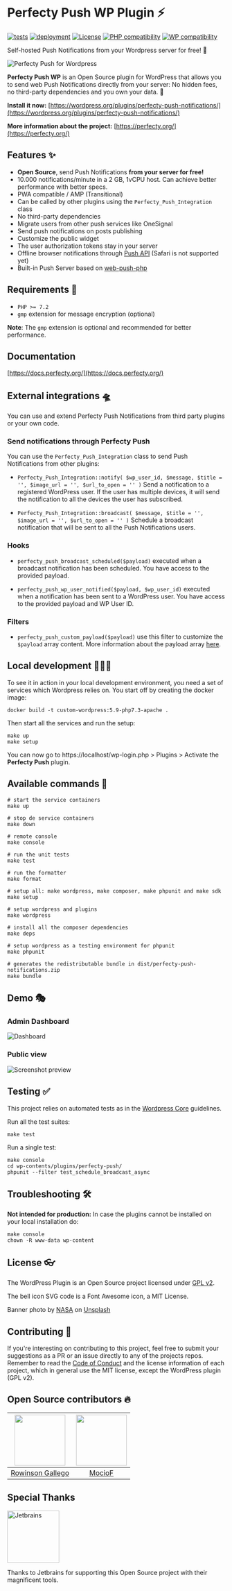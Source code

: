 # Perfecty Push WP Plugin ⚡️

[![tests](https://github.com/perfectyorg/perfecty-push-wp/workflows/Tests/badge.svg)](https://github.com/perfectyorg/perfecty-push-wp/actions?query=workflow%3ATests)
[![deployment](https://github.com/perfectyorg/perfecty-push-wp/workflows/Deployment/badge.svg)](https://github.com/perfectyorg/perfecty-push-wp/actions?query=workflow%3ADeployment)
[![License](https://img.shields.io/badge/license-GLPv2-blue.svg)](./LICENSE.txt)
[![PHP compatibility](https://plugintests.com/plugins/wporg/perfecty-push-notifications/php-badge.svg)](https://plugintests.com/plugins/wporg/perfecty-push-notifications/latest)
[![WP compatibility](https://plugintests.com/plugins/wporg/perfecty-push-notifications/wp-badge.svg)](https://plugintests.com/plugins/wporg/perfecty-push-notifications/latest)

Self-hosted Push Notifications from your Wordpress server for free! 🥳

![Perfecty Push for Wordpress](assets/banner-1544x500.png)

**Perfecty Push WP** is an Open Source plugin for WordPress
that allows you to send web Push Notifications directly from your server:
No hidden fees, no third-party dependencies and you own your data. 👏

**Install it now:**
[https://wordpress.org/plugins/perfecty-push-notifications/](https://wordpress.org/plugins/perfecty-push-notifications/)

**More information about the project:** [https://perfecty.org/](https://perfecty.org/)

## Features ✨

- **Open Source**, send Push Notifications **from your server for free!**
- 10.000 notifications/minute in a 2 GB, 1vCPU host. Can achieve better performance with better specs.
- PWA compatible / AMP (Transitional)
- Can be called by other plugins using the `Perfecty_Push_Integration` class
- No third-party dependencies
- Migrate users from other push services like OneSignal
- Send push notifications on posts publishing
- Customize the public widget
- The user authorization tokens stay in your server
- Offline browser notifications through [Push API](https://developer.mozilla.org/en-US/docs/Web/API/Push_API) (Safari is not supported yet)
- Built-in Push Server based on [web-push-php](https://github.com/web-push-libs/web-push-php)

## Requirements 🧩

- `PHP >= 7.2`
- `gmp` extension for message encryption (optional)

**Note**: The `gmp` extension is optional and recommended
for better performance.

## Documentation

[https://docs.perfecty.org/](https://docs.perfecty.org/)

## External integrations 🛸

You can use and extend Perfecty Push Notifications from third party plugins or your own code.

### Send notifications through Perfecty Push

You can use the `Perfecty_Push_Integration` class to send Push Notifications from other plugins:

- `Perfecty_Push_Integration::notify( $wp_user_id, $message, $title = '', $image_url = '', $url_to_open = '' )` Send a notification to a registered WordPress user. If the user has multiple devices, it will send the notification to all the devices the user has subscribed.

- `Perfecty_Push_Integration::broadcast( $message, $title = '', $image_url = '', $url_to_open = '' )` Schedule a broadcast notification that will be sent to all the Push Notifications users.

### Hooks

- `perfecty_push_broadcast_scheduled($payload)` executed when a broadcast notification has been scheduled. You have access to the provided payload.
  
- `perfecty_push_wp_user_notified($payload, $wp_user_id)` executed when a notification has been sent to a WordPress user. You have access to the provided payload and WP User ID.

### Filters

- `perfecty_push_custom_payload($payload)` use this filter to customize the `$payload` array content. More information about the payload array [here](https://github.com/perfectyorg/perfecty-push-wp/blob/master/lib/class-perfecty-push-lib-payload.php).

## Local development 👨🏻‍💻

To see it in action in your local development environment, you need a set of
services which Wordpress relies on. You start off by creating the docker image:

```
docker build -t custom-wordpress:5.9-php7.3-apache .
```

Then start all the services and run the setup:

```
make up
make setup
```

You can now go to https://localhost/wp-login.php > Plugins > Activate the
**Perfecty Push** plugin.

## Available commands 👾

```
# start the service containers
make up

# stop de service containers
make down

# remote console
make console

# run the unit tests
make test

# run the formatter
make format

# setup all: make wordpress, make composer, make phpunit and make sdk
make setup

# setup wordpress and plugins
make wordpress

# install all the composer dependencies
make deps

# setup wordpress as a testing environment for phpunit
make phpunit

# generates the redistributable bundle in dist/perfecty-push-notifications.zip
make bundle
```
## Demo 🎭

### Admin Dashboard

![Dashboard](assets/screenshot-1.png)

### Public view

![Screenshot preview](.github/assets/perfecty.gif "Preview")


## Testing ✅

This project relies on automated tests as in the [Wordpress Core](https://make.wordpress.org/core/handbook/testing/automated-testing/writing-phpunit-tests/) guidelines.

Run all the test suites:

```
make test
```

Run a single test:

```
make console
cd wp-contents/plugins/perfecty-push/
phpunit --filter test_schedule_broadcast_async
```

## Troubleshooting 🛠

**Not intended for production:** In case the plugins cannot be installed on your local installation do:

```
make console
chown -R www-data wp-content
```

## License 👓

The WordPress Plugin is an Open Source project licensed under [GPL v2](./LICENSE.txt).

The bell icon SVG code is a Font Awesome icon, a MIT License.

<span>Banner photo by <a href="https://unsplash.com/@nasa?utm_source=unsplash&amp;utm_medium=referral&amp;utm_content=creditCopyText">NASA</a> on <a href="https://unsplash.com/s/photos/world?utm_source=unsplash&amp;utm_medium=referral&amp;utm_content=creditCopyText">Unsplash</a></span>

## Contributing 🚀

If you're interesting on contributing to this project, feel free to submit your
suggestions as a PR or an issue directly to any of the projects repos.
Remember to read the [Code of Conduct](./CONDUCT) and the license information
of each project, which in general use the MIT license, except the WordPress plugin (GPL v2).

## Open Source contributors 🔥

[<img src="https://avatars3.githubusercontent.com/u/691521?s=460&u=ceab22655f55101b66f8e79ed08007e2f8034f34&v=4" width="117">](https://github.com/rwngallego) | [<img src="https://avatars.githubusercontent.com/u/26635356?s=460&v=4" width="117">](https://github.com/MocioF) |
:---: | :---: |
[Rowinson Gallego](https://github.com/rwngallego) | [MocioF](https://github.com/MocioF) |

## Special Thanks

[<img alt="Jetbrains" src="https://github.com/perfectyorg/perfecty-push-wp/raw/master/.github/assets/jetbrains-logo.svg" width="120">](https://www.jetbrains.com/?from=PerfectyPush)

Thanks to Jetbrains for supporting this Open Source project with their magnificent tools.